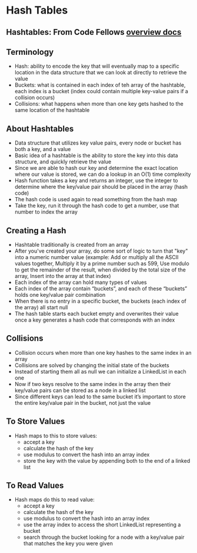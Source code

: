 # Hash Tables

## Hashtables: From Code Fellows [overview docs](https://codefellows.github.io/common_curriculum/data_structures_and_algorithms/Code_401/class-30/resources/Hashtables.html)

## Terminology

- Hash: ability to encode the key that will eventually map to a specific location in the data structure that we can look at directly to retrieve the value
- Buckets: what is contained in each index of teh array of the hashtable, each index is a bucket (index could contain multiple key-value pairs if a collision occurs)
- Collisions: what happens when more than one key gets hashed to the same location of the hashtable

## About Hashtables

- Data structure that utilizes key value pairs, every node or bucket has both a key, and a value
- Basic idea of a hashtable is the ability to store the key into this data structure, and quickly retrieve the value
- Since we are able to hash our key and determine the exact location where our value is stored, we can do a lookup in an O(1) time complexity
- Hash function takes a key and returns an integer, use the integer to determine where the key/value pair should be placed in the array (hash code)
- The hash code is used again to read something from the hash map
- Take the key, run it through the hash code to get a number, use that number to index the array

## Creating a Hash

- Hashtable traditionally is created from an array
- After you've created your array, do some sort of logic to turn that "key" into a numeric number value (example: Add or multiply all the ASCII values together, Multiply it by a prime number such as 599, Use modulo to get the remainder of the result, when divided by the total size of the array, Insert into the array at that index)
- Each index of the array can hold many types of values
- Each index of the array contain “buckets”, and each of these “buckets” holds one key/value pair combination
- When there is no entry in a specific bucket, the buckets (each index of the array) all start null
- The hash table starts each bucket empty and overwrites their value once a key generates a hash code that corresponds with an index

## Collisions

- Collision occurs when more than one key hashes to the same index in an array
- Collisions are solved by changing the initial state of the buckets
- Instead of starting them all as null we can initialize a LinkedList in each one
- Now if two keys resolve to the same index in the array then their key/value pairs can be stored as a node in a linked list
- Since different keys can lead to the same bucket it’s important to store the entire key/value pair in the bucket, not just the value

## To Store Values

- Hash maps to this to store values:
  - accept a key
  - calculate the hash of the key
  - use modulus to convert the hash into an array index
  - store the key with the value by appending both to the end of a linked list

## To Read Values

- Hash maps do this to read value:
  - accept a key
  - calculate the hash of the key
  - use modulus to convert the hash into an array index
  - use the array index to access the short LinkedList representing a bucket
  - search through the bucket looking for a node with a key/value pair that matches the key you were given